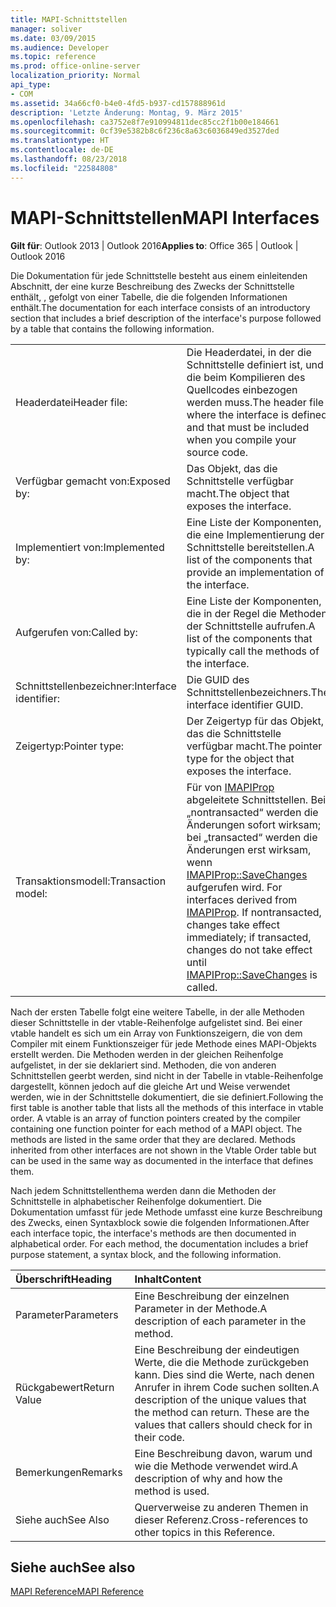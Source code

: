 ```yaml
---
title: MAPI-Schnittstellen
manager: soliver
ms.date: 03/09/2015
ms.audience: Developer
ms.topic: reference
ms.prod: office-online-server
localization_priority: Normal
api_type:
- COM
ms.assetid: 34a66cf0-b4e0-4fd5-b937-cd157888961d
description: 'Letzte Änderung: Montag, 9. März 2015'
ms.openlocfilehash: ca3752e8f7e910994811dec85cc2f1b00e184661
ms.sourcegitcommit: 0cf39e5382b8c6f236c8a63c6036849ed3527ded
ms.translationtype: HT
ms.contentlocale: de-DE
ms.lasthandoff: 08/23/2018
ms.locfileid: "22584808"
---
```

# <a name="mapi-interfaces"></a><span data-ttu-id="d06eb-103">MAPI-Schnittstellen</span><span class="sxs-lookup"><span data-stu-id="d06eb-103">MAPI Interfaces</span></span>

  
  
<span data-ttu-id="d06eb-104">**Gilt für**: Outlook 2013 | Outlook 2016</span><span class="sxs-lookup"><span data-stu-id="d06eb-104">**Applies to**: Office 365 | Outlook | Outlook 2016</span></span> 
  
<span data-ttu-id="d06eb-105">Die Dokumentation für jede Schnittstelle besteht aus einem einleitenden Abschnitt, der eine kurze Beschreibung des Zwecks der Schnittstelle enthält, , gefolgt von einer Tabelle, die die folgenden Informationen enthält.</span><span class="sxs-lookup"><span data-stu-id="d06eb-105">The documentation for each interface consists of an introductory section that includes a brief description of the interface's purpose followed by a table that contains the following information.</span></span>
  
|||
|:-----|:-----|
|<span data-ttu-id="d06eb-106">Headerdatei</span><span class="sxs-lookup"><span data-stu-id="d06eb-106">Header file:</span></span>  <br/> |<span data-ttu-id="d06eb-107">Die Headerdatei, in der die Schnittstelle definiert ist, und die beim Kompilieren des Quellcodes einbezogen werden muss.</span><span class="sxs-lookup"><span data-stu-id="d06eb-107">The header file where the interface is defined and that must be included when you compile your source code.</span></span>  <br/> |
|<span data-ttu-id="d06eb-108">Verfügbar gemacht von:</span><span class="sxs-lookup"><span data-stu-id="d06eb-108">Exposed by:</span></span>  <br/> |<span data-ttu-id="d06eb-109">Das Objekt, das die Schnittstelle verfügbar macht.</span><span class="sxs-lookup"><span data-stu-id="d06eb-109">The object that exposes the interface.</span></span>  <br/> |
|<span data-ttu-id="d06eb-110">Implementiert von:</span><span class="sxs-lookup"><span data-stu-id="d06eb-110">Implemented by:</span></span>  <br/> |<span data-ttu-id="d06eb-111">Eine Liste der Komponenten, die eine Implementierung der Schnittstelle bereitstellen.</span><span class="sxs-lookup"><span data-stu-id="d06eb-111">A list of the components that provide an implementation of the interface.</span></span>  <br/> |
|<span data-ttu-id="d06eb-112">Aufgerufen von:</span><span class="sxs-lookup"><span data-stu-id="d06eb-112">Called by:</span></span>  <br/> |<span data-ttu-id="d06eb-113">Eine Liste der Komponenten, die in der Regel die Methoden der Schnittstelle aufrufen.</span><span class="sxs-lookup"><span data-stu-id="d06eb-113">A list of the components that typically call the methods of the interface.</span></span>  <br/> |
|<span data-ttu-id="d06eb-114">Schnittstellenbezeichner:</span><span class="sxs-lookup"><span data-stu-id="d06eb-114">Interface identifier:</span></span>  <br/> |<span data-ttu-id="d06eb-115">Die GUID des Schnittstellenbezeichners.</span><span class="sxs-lookup"><span data-stu-id="d06eb-115">The interface identifier GUID.</span></span>  <br/> |
|<span data-ttu-id="d06eb-116">Zeigertyp:</span><span class="sxs-lookup"><span data-stu-id="d06eb-116">Pointer type:</span></span>  <br/> |<span data-ttu-id="d06eb-117">Der Zeigertyp für das Objekt, das die Schnittstelle verfügbar macht.</span><span class="sxs-lookup"><span data-stu-id="d06eb-117">The pointer type for the object that exposes the interface.</span></span>  <br/> |
|<span data-ttu-id="d06eb-118">Transaktionsmodell:</span><span class="sxs-lookup"><span data-stu-id="d06eb-118">Transaction model:</span></span>  <br/> |<span data-ttu-id="d06eb-p101">Für von [IMAPIProp](imapipropiunknown.md) abgeleitete Schnittstellen. Bei „nontransacted“ werden die Änderungen sofort wirksam; bei „transacted“ werden die Änderungen erst wirksam, wenn [IMAPIProp::SaveChanges](imapiprop-savechanges.md) aufgerufen wird.  </span><span class="sxs-lookup"><span data-stu-id="d06eb-p101">For interfaces derived from [IMAPIProp](imapipropiunknown.md). If nontransacted, changes take effect immediately; if transacted, changes do not take effect until [IMAPIProp::SaveChanges](imapiprop-savechanges.md) is called.  </span></span><br/> |
   
<span data-ttu-id="d06eb-p102">Nach der ersten Tabelle folgt eine weitere Tabelle, in der alle Methoden dieser Schnittstelle in der vtable-Reihenfolge aufgelistet sind. Bei einer vtable handelt es sich um ein Array von Funktionszeigern, die von dem Compiler mit einem Funktionszeiger für jede Methode eines MAPI-Objekts erstellt werden. Die Methoden werden in der gleichen Reihenfolge aufgelistet, in der sie deklariert sind. Methoden, die von anderen Schnittstellen geerbt werden, sind nicht in der Tabelle in vtable-Reihenfolge dargestellt, können jedoch auf die gleiche Art und Weise verwendet werden, wie in der Schnittstelle dokumentiert, die sie definiert.</span><span class="sxs-lookup"><span data-stu-id="d06eb-p102">Following the first table is another table that lists all the methods of this interface in vtable order. A vtable is an array of function pointers created by the compiler containing one function pointer for each method of a MAPI object. The methods are listed in the same order that they are declared. Methods inherited from other interfaces are not shown in the Vtable Order table but can be used in the same way as documented in the interface that defines them.</span></span>
  
<span data-ttu-id="d06eb-p103">Nach jedem Schnittstellenthema werden dann die Methoden der Schnittstelle in alphabetischer Reihenfolge dokumentiert. Die Dokumentation umfasst für jede Methode umfasst eine kurze Beschreibung des Zwecks, einen Syntaxblock sowie die folgenden Informationen.</span><span class="sxs-lookup"><span data-stu-id="d06eb-p103">After each interface topic, the interface's methods are then documented in alphabetical order. For each method, the documentation includes a brief purpose statement, a syntax block, and the following information.</span></span>
  
|<span data-ttu-id="d06eb-127">**Überschrift**</span><span class="sxs-lookup"><span data-stu-id="d06eb-127">**Heading**</span></span>|<span data-ttu-id="d06eb-128">**Inhalt**</span><span class="sxs-lookup"><span data-stu-id="d06eb-128">**Content**</span></span>|
|:-----|:-----|
|<span data-ttu-id="d06eb-129">Parameter</span><span class="sxs-lookup"><span data-stu-id="d06eb-129">Parameters</span></span>  <br/> |<span data-ttu-id="d06eb-130">Eine Beschreibung der einzelnen Parameter in der Methode.</span><span class="sxs-lookup"><span data-stu-id="d06eb-130">A description of each parameter in the method.</span></span>  <br/> |
|<span data-ttu-id="d06eb-131">Rückgabewert</span><span class="sxs-lookup"><span data-stu-id="d06eb-131">Return Value</span></span>  <br/> |<span data-ttu-id="d06eb-p104">Eine Beschreibung der eindeutigen Werte, die die Methode zurückgeben kann. Dies sind die Werte, nach denen Anrufer in ihrem Code suchen sollten.</span><span class="sxs-lookup"><span data-stu-id="d06eb-p104">A description of the unique values that the method can return. These are the values that callers should check for in their code.</span></span>  <br/> |
|<span data-ttu-id="d06eb-134">Bemerkungen</span><span class="sxs-lookup"><span data-stu-id="d06eb-134">Remarks</span></span>  <br/> |<span data-ttu-id="d06eb-135">Eine Beschreibung davon, warum und wie die Methode verwendet wird.</span><span class="sxs-lookup"><span data-stu-id="d06eb-135">A description of why and how the method is used.</span></span>  <br/> |
|<span data-ttu-id="d06eb-136">Siehe auch</span><span class="sxs-lookup"><span data-stu-id="d06eb-136">See Also</span></span>  <br/> |<span data-ttu-id="d06eb-137">Querverweise zu anderen Themen in dieser Referenz.</span><span class="sxs-lookup"><span data-stu-id="d06eb-137">Cross-references to other topics in this Reference.</span></span>  <br/> |
   
## <a name="see-also"></a><span data-ttu-id="d06eb-138">Siehe auch</span><span class="sxs-lookup"><span data-stu-id="d06eb-138">See also</span></span>



[<span data-ttu-id="d06eb-139">MAPI Reference</span><span class="sxs-lookup"><span data-stu-id="d06eb-139">MAPI Reference</span></span>](mapi-reference.md)

